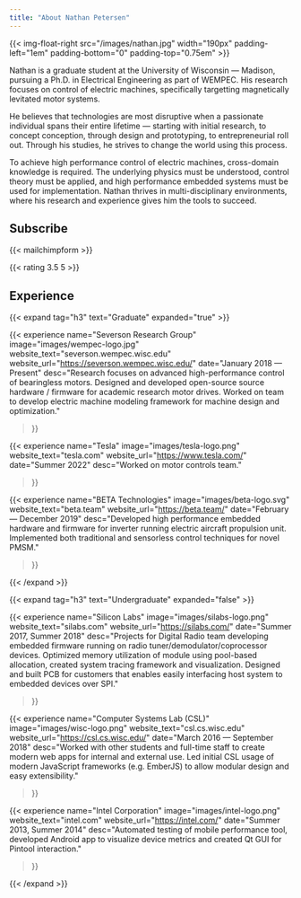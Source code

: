 ```yaml
---
title: "About Nathan Petersen"
---
```


{{< img-float-right src="/images/nathan.jpg" width="190px" padding-left="1em" padding-bottom="0" padding-top="0.75em" >}}

Nathan is a graduate student at the University of Wisconsin — Madison, pursuing a Ph.D. in Electrical Engineering as part of WEMPEC. His research focuses on control of electric machines, specifically targetting magnetically levitated motor systems.

He believes that technologies are most disruptive when a passionate individual spans their entire lifetime — starting with initial research, to concept conception, through design and prototyping, to entrepreneurial roll out. Through his studies, he strives to change the world using this process.

To achieve high performance control of electric machines, cross-domain knowledge is required. The underlying physics must be understood, control theory must be applied, and high performance embedded systems must be used for implementation. Nathan thrives in multi-disciplinary environments, where his research and experience gives him the tools to succeed.

## Subscribe

{{< mailchimpform >}}

{{< rating 3.5 5 >}}

## Experience

{{< expand tag="h3" text="Graduate" expanded="true" >}}

{{< experience 
    name="Severson Research Group"
    image="images/wempec-logo.jpg"
    website_text="severson.wempec.wisc.edu"
    website_url="https://severson.wempec.wisc.edu/"
    date="January 2018 — Present"
    desc="Research focuses on advanced high-performance control of bearingless motors. Designed and developed open-source source hardware / firmware for academic research motor drives. Worked on team to develop electric machine modeling framework for machine design and optimization."
>}}

{{< experience 
    name="Tesla"
    image="images/tesla-logo.png"
    website_text="tesla.com"
    website_url="https://www.tesla.com/"
    date="Summer 2022"
    desc="Worked on motor controls team."
>}}

{{< experience 
    name="BETA Technologies"
    image="images/beta-logo.svg"
    website_text="beta.team"
    website_url="https://beta.team/"
    date="February — December 2019"
    desc="Developed high performance embedded hardware and firmware for inverter running electric aircraft propulsion unit. Implemented both traditional and sensorless control techniques for novel PMSM."
>}}

{{< /expand >}}

{{< expand tag="h3" text="Undergraduate" expanded="false" >}}

{{< experience 
    name="Silicon Labs"
    image="images/silabs-logo.png"
    website_text="silabs.com"
    website_url="https://silabs.com/"
    date="Summer 2017, Summer 2018"
    desc="Projects for Digital Radio team developing embedded firmware running on radio tuner/demodulator/coprocessor devices. Optimized memory utilization of module using pool-based allocation, created system tracing framework and visualization. Designed and built PCB for customers that enables easily interfacing host system to embedded devices over SPI."
>}}

{{< experience 
    name="Computer Systems Lab (CSL)"
    image="images/wisc-logo.png"
    website_text="csl.cs.wisc.edu"
    website_url="https://csl.cs.wisc.edu/"
    date="March 2016 — September 2018"
    desc="Worked with other students and full-time staff to create modern web apps for internal and external use. Led initial CSL usage of modern JavaScript frameworks (e.g. EmberJS) to allow modular design and easy extensibility."
>}}

{{< experience 
    name="Intel Corporation"
    image="images/intel-logo.png"
    website_text="intel.com"
    website_url="https://intel.com/"
    date="Summer 2013, Summer 2014"
    desc="Automated testing of mobile performance tool, developed Android app to visualize device metrics and created Qt GUI for Pintool interaction."
>}}

{{< /expand >}}